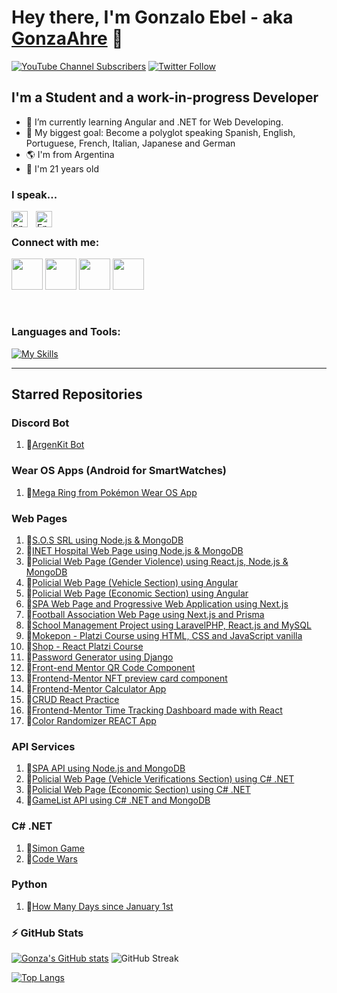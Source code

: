 # Hey there, I'm Gonzalo Ebel - aka [GonzaAhre][youtube] 👋 

[![YouTube Channel Subscribers](https://img.shields.io/youtube/channel/subscribers/UCQlCROiNZfXB37pj_mO604A?logo=youtube&logoColor=red&style=for-the-badge)][youtube]
[![Twitter Follow](https://img.shields.io/twitter/follow/gonzaloebel?color=1DA1F2&logo=twitter&style=for-the-badge)](https://twitter.com/intent/follow?original_referer=https%3A%2F%2Fgithub.com%2FcodeSTACKr&screen_name=gonzalolebel)


## I'm a Student and a work-in-progress Developer

- 🌱 I’m currently learning Angular and .NET for Web Developing. 
- 🥅 My biggest goal: Become a polyglot speaking Spanish, English, Portuguese, French, Italian, Japanese and German
- 🌎 I'm from Argentina
- 🥴 I'm 21 years old

### I speak...

<img align="left" alt="Spanish" width="26px" src="https://upload.wikimedia.org/wikipedia/commons/thumb/9/9a/Flag_of_Spain.svg/2560px-Flag_of_Spain.svg.png" style="padding-right:10px;" />
<img align="left" alt="English" width="26px" src="https://upload.wikimedia.org/wikipedia/commons/thumb/8/83/Flag_of_the_United_Kingdom_%283-5%29.svg/2560px-Flag_of_the_United_Kingdom_%283-5%29.svg.png" style="padding-right:10px;" />

<br /> 

### Connect with me:

<a href="https://www.linkedin.com/in/gonzalo-ebel-788452251"><img src="https://cdn.jsdelivr.net/gh/devicons/devicon/icons/linkedin/linkedin-original.svg" height=50px/></a>
<a href="https://twitter.com/GonzaloEbel"><img src="https://cdn.jsdelivr.net/gh/devicons/devicon/icons/twitter/twitter-original.svg" height=50px/></a>
<a href="https://www.youtube.com/channel/UCQlCROiNZfXB37pj_mO604A"><img src="https://upload.wikimedia.org/wikipedia/commons/thumb/0/09/YouTube_full-color_icon_%282017%29.svg/2560px-YouTube_full-color_icon_%282017%29.svg.png" height=50px/></a>
<a href="https://www.twitch.tv/gonzaahre"><img src="https://assets.stickpng.com/images/580b57fcd9996e24bc43c540.png" height=50px/></a>

<br />   

### Languages and Tools:

[![My Skills](https://skillicons.dev/icons?i=vscode,html,css,js,ts,react,angular,nodejs,tailwind,mongodb,git,github,python,java,cs,net,mysql)](https://skillicons.dev)
<br /> 


---

## Starred Repositories
### Discord Bot
1. 🌟[ArgenKit Bot](https://github.com/GonzaAhrexd/ArgenKit-Bot)

### Wear OS Apps (Android for SmartWatches)
1. 🌟[Mega Ring from Pokémon Wear OS App](https://github.com/GonzaAhrexd/Mega-Ring-Pokemon-WearOS)

### Web Pages 
1. 🌟[S.O.S SRL using Node.js & MongoDB](https://github.com/GonzaAhrexd/BolsasDeResiduoPaginaWeb)
2. 🌟[INET Hospital Web Page using Node.js & MongoDB](https://github.com/GonzaAhrexd/Gestion-Hospital-Inet)
3. 🌟[Policial Web Page (Gender Violence) using React.js, Node.js & MongoDB](https://github.com/GonzaAhrexd/Web-Policia-Violencia)
4. 🌟[Policial Web Page (Vehicle  Section) using Angular](https://github.com/GonzaAhrexd/Verificaciones-Policia-UI)
5. 🌟[Policial Web Page (Economic Section) using Angular](https://github.com/GonzaAhrexd/Fondo-Unico-UI)
6. 🌟[SPA Web Page and Progressive Web Application using Next.js](https://github.com/SantiZapata1/spa-ui)
7. 🌟[Football Association Web Page using Next.js and Prisma](https://github.com/GonzaAhrexd/Asociacion-Futbol-Proyecto-UTN)
8. 🌟[School Management Project using LaravelPHP, React.js and MySQL](https://github.com/GonzaAhrexd/LAB4-Integrador)
9. 🌟[Mokepon - Platzi Course using HTML, CSS and JavaScript vanilla](https://github.com/GonzaAhrexd/Mokepon-Platzi)
10. 🌟[Shop - React Platzi Course](https://github.com/GonzaAhrexd/Tienda-CursoPlatzi)
11. 🌟[Password Generator using Django](https://github.com/GonzaAhrexd/Django-Password-Generator)
12. 🌟[Front-end Mentor QR Code Component](https://github.com/GonzaAhrexd/Frontend-Mentor-QR-code-component)
13. 🌟[Frontend-Mentor NFT preview card component](https://github.com/GonzaAhrexd/Frontend-Mentor---NFT-preview-card-component)
14. 🌟[Frontend-Mentor Calculator App](https://github.com/GonzaAhrexd/Frontend-Mentor---Calculator-app)
15. 🌟[CRUD React Practice](https://github.com/GonzaAhrexd/CRUD-React)
16. 🌟[Frontend-Mentor Time Tracking Dashboard made with React](https://github.com/GonzaAhrexd/Frontend-Mentor-Time-tracking-dashboard-REACT)
17. 🌟[Color Randomizer REACT App](https://github.com/GonzaAhrexd/Color-Randomizer-React-App)

### API Services
1. 🌟[SPA API using Node.js and MongoDB](https://github.com/SantiZapata1/spa-ui)
2. 🌟[Policial Web Page (Vehicle Verifications Section) using C# .NET](https://github.com/GonzaAhrexd/Verificaciones-Policia-API)
3. 🌟[Policial Web Page (Economic Section) using C# .NET](https://github.com/GonzaAhrexd/Fondo-Unico-Policia-API) 
4. 🌟[GameList API using C# .NET and MongoDB](https://github.com/GonzaAhrexd/GameList-API)

### C# .NET
1. 🌟[Simon Game](https://github.com/GonzaAhrexd/SimonGame-CSharp)
2. 🌟[Code Wars](https://github.com/GonzaAhrexd/CodeWars-CSharp)

### Python
1. 🌟[How Many Days since January 1st](https://github.com/GonzaAhrexd/HowManyDaysSinceJanuary1st)

### :zap: GitHub Stats
[![Gonza's GitHub stats](https://github-readme-stats.vercel.app/api?username=GonzaAhrexd&count_private=true&show_icons=true&theme=vision-friendly-dark&custom_title=Gonza's%20GitHub%20stats)](https://github.com/anuraghazra/github-readme-stats)
![GitHub Streak](https://github-readme-streak-stats.herokuapp.com/?user=GonzaAhrexd&theme=dark)

[![Top Langs](https://github-readme-stats.vercel.app/api/top-langs/?username=GonzaAhrexd&layout=compact&theme=vision-friendly-dark)](https://github.com/anuraghazra/github-readme-stats)


[twitter]: https://twitter.com/GonzaloEbel
[youtube]: https://www.youtube.com/channel/UCQlCROiNZfXB37pj_mO604A
[instagram]: https://www.instagram.com/gonzaloebel/
[linkedin]: https://www.linkedin.com/in/gonzalo-ebel-788452251/
